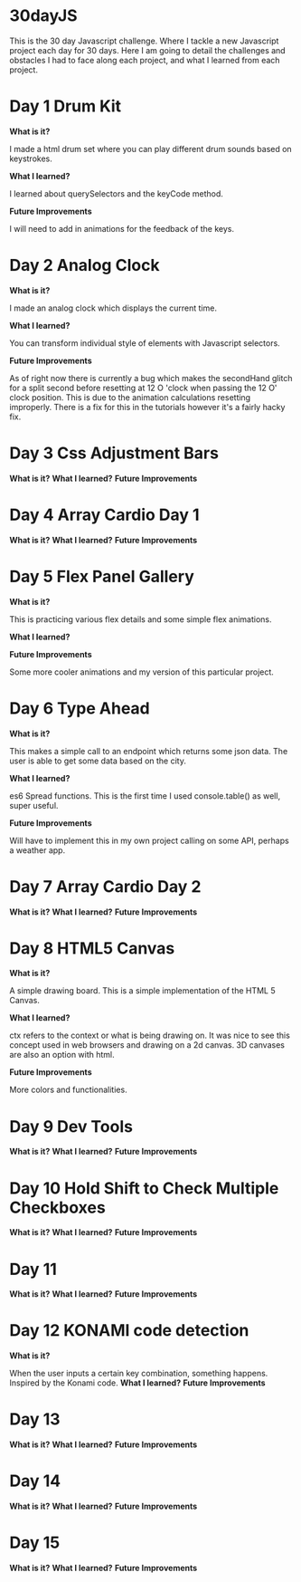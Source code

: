 # 30dayJS
This is the 30 day Javascript challenge. Where I tackle a new Javascript project each day for 30 days. Here I am going to detail the challenges and obstacles I had to face along each project, and what I learned from each project.

# Day 1 Drum Kit
<b>What is it?</b>

I made a html drum set where you can play different drum sounds based on keystrokes. 

<b> What I learned?</b>

I learned about querySelectors and the keyCode method.

<b> Future Improvements</b>

I will need to add in animations for the feedback of the keys.

# Day 2 Analog Clock 
<b> What is it?</b>

I made an analog clock which displays the current time. 

<b> What I learned?</b>

You can transform individual style of elements with Javascript selectors.

<b> Future Improvements</b>

As of right now there is currently a bug which makes the secondHand glitch for a split second before resetting at 12 O 'clock when passing the 12 O' clock position. This is due to the animation calculations resetting improperly. There is a fix for this in the tutorials however it's a fairly hacky fix. 

# Day 3 Css Adjustment Bars
<b> What is it?</b>
<b> What I learned?</b>
<b> Future Improvements</b>

# Day 4 Array Cardio Day 1
<b> What is it?</b>
<b> What I learned?</b>
<b> Future Improvements</b>

# Day 5 Flex Panel Gallery
<b> What is it?</b>

This is practicing various flex details and some simple flex animations.

<b> What I learned?</b>


<b> Future Improvements</b>

Some more cooler animations and my version of this particular project.

# Day 6 Type Ahead
<b> What is it?</b>

This makes a simple call to an endpoint which returns some json data. The user is able to get some data based on the city.

<b> What I learned?</b>

es6 Spread functions. This is the first time I used console.table() as well, super useful.

<b> Future Improvements</b>

Will have to implement this in my own project calling on some API, perhaps a weather app.

# Day 7 Array Cardio Day 2
<b> What is it?</b>
<b> What I learned?</b>
<b> Future Improvements</b>

# Day 8 HTML5 Canvas
<b> What is it?</b>

A simple drawing board. This is a simple implementation of the HTML 5 Canvas.

<b> What I learned?</b>

ctx refers to the context or what is being drawing on. It was nice to see this concept used in web browsers and drawing on a 2d canvas. 3D canvases are also an option with html.

<b> Future Improvements</b>

More colors and functionalities.

# Day 9 Dev Tools
<b> What is it?</b>
<b> What I learned?</b>
<b> Future Improvements</b>

# Day 10 Hold Shift to Check Multiple Checkboxes
<b> What is it?</b>
<b> What I learned?</b>
<b> Future Improvements</b>

# Day 11
<b> What is it?</b>
<b> What I learned?</b>
<b> Future Improvements</b>

# Day 12 KONAMI code detection
<b> What is it?</b>

When the user inputs a certain key combination, something happens. Inspired by the Konami code.
<b> What I learned?</b>
<b> Future Improvements</b>

# Day 13
<b> What is it?</b>
<b> What I learned?</b>
<b> Future Improvements</b>

# Day 14
<b> What is it?</b>
<b> What I learned?</b>
<b> Future Improvements</b>

# Day 15
<b> What is it?</b>
<b> What I learned?</b>
<b> Future Improvements</b>